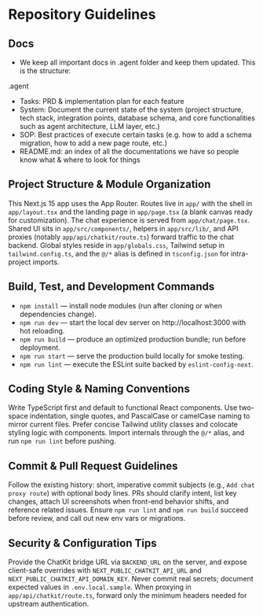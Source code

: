 # Repository Guidelines

## Docs
- We keep all important docs in .agent folder and keep them updated. This is the structure:

.agent
- Tasks: PRD & implementation plan for each feature
- System: Document the current state of the system (project structure, tech stack, integration points, database schema, and core functionalities such as agent architecture, LLM layer, etc.)
- SOP: Best practices of execute certain tasks (e.g. how to add a schema migration, how to add a new page route, etc.)
- README.md: an index of all the documentations we have so people know what & where to look for things

## Project Structure & Module Organization
This Next.js 15 app uses the App Router. Routes live in `app/` with the shell in `app/layout.tsx` and the landing page in `app/page.tsx` (a blank canvas ready for customization). The chat experience is served from `app/chat/page.tsx`. Shared UI sits in `app/src/components/`, helpers in `app/src/lib/`, and API proxies (notably `app/api/chatkit/route.ts`) forward traffic to the chat backend. Global styles reside in `app/globals.css`, Tailwind setup in `tailwind.config.ts`, and the `@/*` alias is defined in `tsconfig.json` for intra-project imports.

## Build, Test, and Development Commands
- `npm install` — install node modules (run after cloning or when dependencies change).
- `npm run dev` — start the local dev server on http://localhost:3000 with hot reloading.
- `npm run build` — produce an optimized production bundle; run before deployment.
- `npm run start` — serve the production build locally for smoke testing.
- `npm run lint` — execute the ESLint suite backed by `eslint-config-next`.

## Coding Style & Naming Conventions
Write TypeScript first and default to functional React components. Use two-space indentation, single quotes, and PascalCase or camelCase naming to mirror current files. Prefer concise Tailwind utility classes and colocate styling logic with components. Import internals through the `@/*` alias, and run `npm run lint` before pushing.

## Commit & Pull Request Guidelines
Follow the existing history: short, imperative commit subjects (e.g., `Add chat proxy route`) with optional body lines. PRs should clarify intent, list key changes, attach UI screenshots when front-end behavior shifts, and reference related issues. Ensure `npm run lint` and `npm run build` succeed before review, and call out new env vars or migrations.

## Security & Configuration Tips
Provide the ChatKit bridge URL via `BACKEND_URL` on the server, and expose client-safe overrides with `NEXT_PUBLIC_CHATKIT_API_URL` and `NEXT_PUBLIC_CHATKIT_API_DOMAIN_KEY`. Never commit real secrets; document expected values in `.env.local.sample`. When proxying in `app/api/chatkit/route.ts`, forward only the minimum headers needed for upstream authentication.
